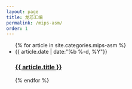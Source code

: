 ```yaml
---
layout: page
title: 龙芯汇编
permalink: /mips-asm/
order: 1
---
```

<ul class="post-list">
	  {% for article in site.categories.mips-asm %}
		<li>
      		<span class="post-meta">{{ article.date | date:"%b %-d, %Y"}}</span>
		<h3><a class="post-link" href="{{ article.url | prepend: site.baseurl }}">{{ article.title }}</a></h3>
		</li>
	  {% endfor %}
</ul>
